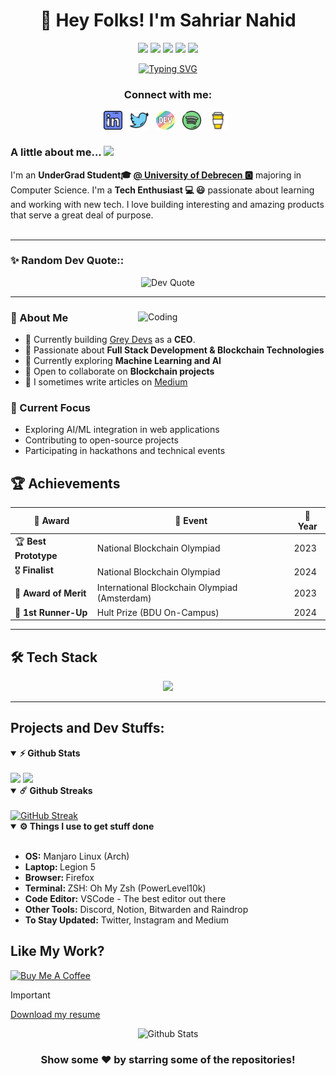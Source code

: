 <h1 align='center'>👋 Hey Folks! I'm Sahriar Nahid</h1>
<p align='center'>
<a href=""><img src="https://wakatime.com/badge/user/018d7fcd-3625-4d05-9e6b-2a3cebe45299.svg"/></a>
<a href=""><img src="https://img.shields.io/badge/Peerlist-srnahid?logo=peerlist"/></a>
<a href=""><img src="https://api.visitorbadge.io/api/visitors?path=vinitshahdeo%2Fvinitshahdeo&label=🌍 %20 Total%20Visitors&countColor=%23263759&style=flat&labelStyle=none" /></a>
<a href=""><img src="https://img.shields.io/github/stars/vinitshahdeo?style=flat&logo=github&label=Total%20Stars&color=teal"/></a>
<a href=""><img src="https://img.shields.io/badge/dynamic/json?style=flat&labelColor=black&color=%23ffa116&label=Solved&query=solvedOverTotal&url=https%3A%2F%2Fleetcode-badge.vercel.app%2Fapi%2Fusers%2Fvinitshahdeo&logo=leetcode&logoColor=yellow"/></a>
</p>

<p align=center>
<a href="https://git.io/typing-svg"><img src="https://readme-typing-svg.herokuapp.com?font=Fira+Code&weight=500&size=25&duration=3000&pause=300&center=true&width=435&lines=Business+Enthusiast;Full+Stack+Developer" alt="Typing SVG" /></a>
<p/>
	
<h3 align="center">Connect with me:</h3>
<p align="center">
<a href="https://www.linkedin.com/in/sahriar-rahman-nahid/"><img height="30" src="https://raw.githubusercontent.com/8bithemant/8bithemant/master/linkedin.png?raw=true"></a>&nbsp;&nbsp;
<a href="https://x.com/sahriarnahid"><img height="30" src="https://raw.githubusercontent.com/8bithemant/8bithemant/master/twitter.png?raw=true"></a>&nbsp;&nbsp;
<a href="https://dev.to/sahriarnahid"><img height="30" src="https://raw.githubusercontent.com/8bithemant/8bithemant/master/devto.png?raw=true"></a>&nbsp;&nbsp;
<a href="https://open.spotify.com/user/31whl46tjvvujzat76jsojjivcju"><img height="30" src="https://raw.githubusercontent.com/8bithemant/8bithemant/master/spotify.png?raw=true"></a>&nbsp;&nbsp;
 <a href=""><img height="30" src="https://raw.githubusercontent.com/8bithemant/8bithemant/master/coffee.jpg?raw=true"></a>&nbsp;&nbsp;
</p>


### A little about me...  <img src="https://media.giphy.com/media/VgCDAzcKvsR6OM0uWg/giphy.gif" width="50"> 
I'm an **UnderGrad Student🎓 [@ University of Debrecen 🅾️](https://unideb.hu/)** majoring in Computer Science. I'm a **Tech Enthusiast 💻 😃** passionate about learning and working with new tech. I love building interesting and amazing products that serve a great deal of purpose. <br/><br/>

<hr>
<h3 align="left">✨ Random Dev Quote::</h3>
<p align="center">
  <img src="https://quotes-github-readme.vercel.app/api?type=horizontal&theme=dark" alt="Dev Quote" />
</p>
<hr>



<div style="position: relative;">
  <img align="right" alt="Coding" width="300" style="position: absolute; right: 0; top: 0; z-index: 999; " src="https://media4.giphy.com/media/v1.Y2lkPTc5MGI3NjExNTh1bW52YnQyZHM0MndybzAzbnY2bDB2Zmx6MjA0ZHR4Nml0ZHZqdyZlcD12MV9pbnRlcm5hbF9naWZfYnlfaWQmY3Q9Zw/wGWFVvwJybDwTlnTSS/giphy.gif" /> 

### 🚀 About Me

- 🏢 Currently building [Grey Devs]() as a **CEO**.
- 🔭 Passionate about **Full Stack Development & Blockchain Technologies**
- 🌱 Currently exploring **Machine Learning and AI**
- 👯 Open to collaborate on **Blockchain projects**
- 📝 I sometimes write articles on [Medium](https://medium.com/@sahriarnahid)

### 🎯 Current Focus

- Exploring AI/ML integration in web applications
- Contributing to open-source projects
- Participating in hackathons and technical events

</div>


## 🏆 Achievements

| 🏅 **Award** | 📍 **Event** | 📅 **Year** |
|------------|-------------|-----------|
| 🏆 **Best Prototype** | National Blockchain Olympiad | 2023 |
| 🎖 **Finalist** | National Blockchain Olympiad | 2024 |
| 🏅 **Award of Merit** | International Blockchain Olympiad (Amsterdam) | 2023 |
| 🥈 **1st Runner-Up** | Hult Prize (BDU On-Campus) | 2024 |

---

## 🛠️ Tech Stack


<p align="center">
  <a href="https://skillicons.dev">
    <img src="https://skillicons.dev/icons?i=py,github,git,mongodb,mysql,eclipse,java,spring,js,nodejs,react,cpp,cs,html,css,bootstrap,androidstudio,blender,ps,notion,docker,c,vim" />
  </a>
</p>


---

## Projects and Dev Stuffs:

<details open>
  <summary><b>⚡ Github Stats</b></summary>

  <br />
  <img height="180em" src="https://github-readme-stats.vercel.app/api?username=sahriarnahid&show_icons=true&hide_border=true&&count_private=true&include_all_commits=true&theme=radical" />
  <img height="180em" src="https://github-readme-stats.vercel.app/api/top-langs/?username=sahriarnahid&exclude_repo=KNN-Image-Classification&show_icons=true&hide_border=true&layout=compact&langs_count=8&theme=radical"/>
</details>

<details open>
  <summary><b>☄️ Github Streaks</b></summary>

  <br />
 <a href="https://git.io/streak-stats"><img src="http://github-readme-streak-stats.herokuapp.com?user=sahriarnahid&theme=radical" alt="GitHub Streak" /></a>
</details>

<details open>
  <br />
  <summary><b>⚙️ Things I use to get stuff done</b></summary>
  	<ul>
  	    <li><b>OS:</b> Manjaro Linux (Arch)</li>
	    <li><b>Laptop: </b> Legion 5</li>
  	    <li><b>Browser: </b> Firefox </li>
	    <li><b>Terminal: </b> ZSH: Oh My Zsh (PowerLevel10k)</li>
	    <li><b>Code Editor:</b> VSCode - The best editor out there</li>
 	    <li><b>Other Tools:</b> Discord, Notion, Bitwarden and Raindrop</li>
	    <li><b>To Stay Updated:</b> Twitter, Instagram and Medium</li>
	</ul>
</details>


	
## Like My Work?

<a href=""><img src="https://cdn.buymeacoffee.com/buttons/v2/default-yellow.png" alt="Buy Me A Coffee" height="60px" width="217px" ></a>
> [!IMPORTANT]  
> <a href="" download>Download my resume</a>




<p align="center">
        <img src="https://raw.githubusercontent.com/mayhemantt/mayhemantt/Update/svg/Bottom.svg" alt="Github Stats" />
</p>

<div align="center">

### Show some ❤️ by starring some of the repositories!
 
</div>
